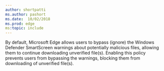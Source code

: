 ```yaml
---
author: shortpatti
ms.author: pashort
ms.date:  10/02/2018
ms.prod: edge
ms:topic: include
---
```


By default, Microsoft Edge allows users to bypass (ignore) the Windows Defender SmartScreen warnings about potentially malicious files, allowing them to continue downloading unverified file(s). Enabling this policy prevents users from bypassing the warnings, blocking them from downloading of unverified file(s).